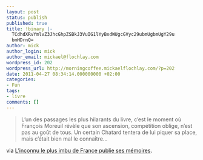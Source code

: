 ```yaml
---
layout: post
status: publish
published: true
title: !binary |-
  TCdhdXRvYmlvZ3JhcGhpZSBkJ3VuIG1lYyBxdWUgcGVyc29ubmUgbmUgY29u
  bmHDrnQ=
author: mick
author_login: mick
author_email: mickael@flochlay.com
wordpress_id: 202
wordpress_url: http://morningcoffee.mickaelflochlay.com/?p=202
date: 2011-04-27 08:34:14.000000000 +02:00
categories:
- Fun
tags:
- livre
comments: []
---
```

<blockquote>L’un des passages les plus hilarants du livre, c’est le moment où François Moreuil révèle que son ascension, compétition oblige, n’est pas au goût de tous. Un certain Chatard tentera de lui piquer sa place, mais c’était bien mal le connaître…</blockquote>
via <a href="http://www.tricatel.com/blog/?p=760">L’inconnu le plus imbu de France publie ses mémoires</a>.
